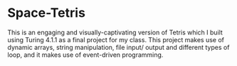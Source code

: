 # Space-Tetris
This is an engaging and visually-captivating version of Tetris which I built using Turing 4.1.1 as a final project for my class. This project makes use of dynamic arrays, string manipulation, file input/ output and different types of loop, and it makes use of event-driven programming.

